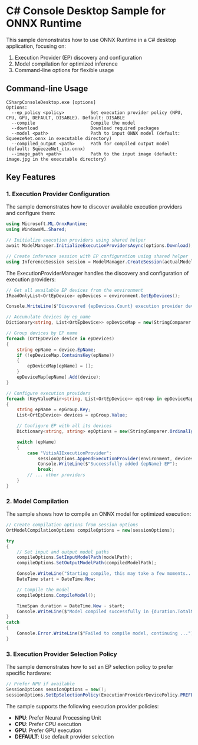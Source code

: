# C# Console Desktop Sample for ONNX Runtime

This sample demonstrates how to use ONNX Runtime in a C# desktop application, focusing on:

1. Execution Provider (EP) discovery and configuration
2. Model compilation for optimized inference
3. Command-line options for flexible usage

## Command-line Usage

```shell
CSharpConsoleDesktop.exe [options]
Options:
  --ep_policy <policy>          Set execution provider policy (NPU, CPU, GPU, DEFAULT, DISABLE). Default: DISABLE
  --compile                     Compile the model
  --download                    Download required packages
  --model <path>                Path to input ONNX model (default: SqueezeNet.onnx in executable directory)
  --compiled_output <path>      Path for compiled output model (default: SqueezeNet_ctx.onnx)
  --image_path <path>           Path to the input image (default: image.jpg in the executable directory)
```

## Key Features

### 1. Execution Provider Configuration

The sample demonstrates how to discover available execution providers and configure them:

```csharp
using Microsoft.ML.OnnxRuntime;
using WindowsML.Shared;

// Initialize execution providers using shared helper  
await ModelManager.InitializeExecutionProvidersAsync(options.Download);

// Create inference session with EP configuration using shared helper
using InferenceSession session = ModelManager.CreateSession(actualModelPath, options, ortEnv);
```

The ExecutionProviderManager handles the discovery and configuration of execution providers:

```csharp
// Get all available EP devices from the environment
IReadOnlyList<OrtEpDevice> epDevices = environment.GetEpDevices();

Console.WriteLine($"Discovered {epDevices.Count} execution provider device(s)");

// Accumulate devices by ep_name
Dictionary<string, List<OrtEpDevice>> epDeviceMap = new(StringComparer.OrdinalIgnoreCase);

// Group devices by EP name
foreach (OrtEpDevice device in epDevices)
{
    string epName = device.EpName;
    if (!epDeviceMap.ContainsKey(epName))
    {
        epDeviceMap[epName] = [];
    }
    epDeviceMap[epName].Add(device);
}

// Configure execution providers
foreach (KeyValuePair<string, List<OrtEpDevice>> epGroup in epDeviceMap)
{
    string epName = epGroup.Key;
    List<OrtEpDevice> devices = epGroup.Value;

    // Configure EP with all its devices
    Dictionary<string, string> epOptions = new(StringComparer.OrdinalIgnoreCase);

    switch (epName)
    {
        case "VitisAIExecutionProvider":
            sessionOptions.AppendExecutionProvider(environment, devices, epOptions);
            Console.WriteLine($"Successfully added {epName} EP");
            break;
        // ... other providers
    }
}
```

### 2. Model Compilation

The sample shows how to compile an ONNX model for optimized execution:

```csharp
// Create compilation options from session options
OrtModelCompilationOptions compileOptions = new(sessionOptions);

try
{
    // Set input and output model paths
    compileOptions.SetInputModelPath(modelPath);
    compileOptions.SetOutputModelPath(compiledModelPath);

    Console.WriteLine("Starting compile, this may take a few moments...");
    DateTime start = DateTime.Now;

    // Compile the model
    compileOptions.CompileModel();

    TimeSpan duration = DateTime.Now - start;
    Console.WriteLine($"Model compiled successfully in {duration.TotalMilliseconds} ms");
}
catch
{
    Console.Error.WriteLine($"Failed to compile model, continuing ...");
}
```

### 3. Execution Provider Selection Policy

The sample demonstrates how to set an EP selection policy to prefer specific hardware:

```csharp
// Prefer NPU if available
SessionOptions sessionOptions = new();
sessionOptions.SetEpSelectionPolicy(ExecutionProviderDevicePolicy.PREFER_NPU);
```

The sample supports the following execution provider policies:

- **NPU**: Prefer Neural Processing Unit
- **CPU**: Prefer CPU execution
- **GPU**: Prefer GPU execution
- **DEFAULT**: Use default provider selection